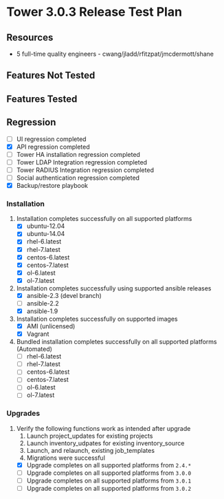 # Tower 3.0.3 Release Test Plan

## Resources
* 5 full-time quality engineers - cwang/jladd/rfitzpat/jmcdermott/shane

## Features Not Tested

## Features Tested

## Regression
* [ ] UI regression completed
* [x] API regression completed
* [ ] Tower HA installation regression completed
* [ ] Tower LDAP Integration regression completed
* [ ] Tower RADIUS Integration regression completed
* [ ] Social authentication regression completed
* [x] Backup/restore playbook

### Installation
1. Installation completes successfully on all supported platforms
    * [x] ubuntu-12.04
    * [x] ubuntu-14.04
    * [x] rhel-6.latest
    * [x] rhel-7.latest
    * [x] centos-6.latest
    * [x] centos-7.latest
    * [x] ol-6.latest
    * [x] ol-7.latest
1. Installation completes successfully using supported ansible releases
    * [x] ansible-2.3 (devel branch)
    * [ ] ansible-2.2
    * [x] ansible-1.9
1. Installation completes successfully on supported images
    * [x] AMI (unlicensed)
    * [x] Vagrant
1. Bundled installation completes successfully on all supported platforms (Automated)
    * [ ] rhel-6.latest
    * [ ] rhel-7.latest
    * [ ] centos-6.latest
    * [ ] centos-7.latest
    * [ ] ol-6.latest
    * [ ] ol-7.latest

### Upgrades
1. Verify the following functions work as intended after upgrade
    1. Launch project_updates for existing projects
    1. Launch inventory_udpates for existing inventory_source
    1. Launch, and relaunch, existing job_templates
    1. Migrations were successful
    * [x] Upgrade completes on all supported platforms from `2.4.*`
    * [ ] Upgrade completes on all supported platforms from `3.0.0`
    * [ ] Upgrade completes on all supported platforms from `3.0.1`
    * [ ] Upgrade completes on all supported platforms from `3.0.2`
